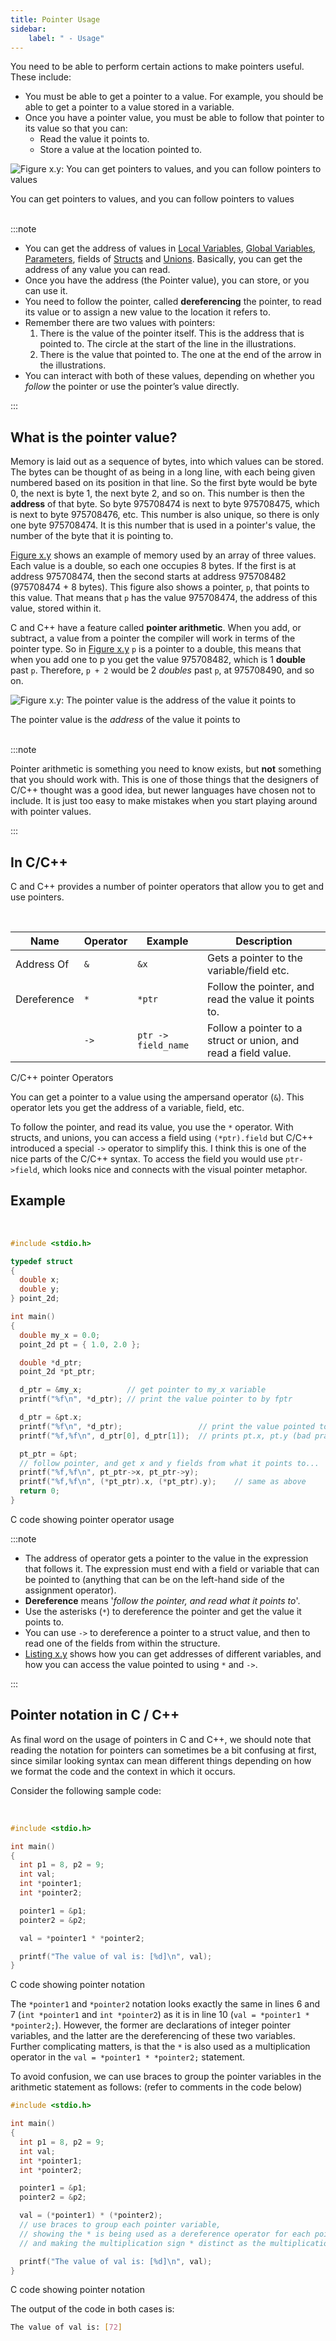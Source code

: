 ```yaml
---
title: Pointer Usage
sidebar:
    label: " - Usage"
---
```


You need to be able to perform certain actions to make pointers useful. These include:

- You must be able to get a pointer to a value. For example, you should be able to get a pointer to a value stored in a variable.
- Once you have a pointer value, you must be able to follow that pointer to its value so that you can:
  - Read the value it points to.
  - Store a value at the location pointed to.

<a id="FigurePointerUsage"></a>

![Figure x.y: You can get pointers to values, and you can follow pointers to values](./images/pointers-usage.png "You can get pointers to values, and you can follow pointers to values")
<div class="caption">You can get pointers to values, and you can follow pointers to values</div><br/>

:::note

- You can get the address of values in [Local Variables](/book/part-2-organised-code/2-organising-code/1-concepts/03-local-variable), [Global Variables](/book/part-2-organised-code/2-organising-code/1-concepts/06-global-variables), [Parameters](/book/part-2-organised-code/2-organising-code/1-concepts/04-parameter), fields of [Structs](/book/part-2-organised-code/3-structuring-data/1-concepts/03-01-struct) and [Unions](/book/part-2-organised-code/3-structuring-data/1-concepts/03-05-union). Basically, you can get the address of any value you can read.
- Once you have the address (the Pointer value), you can store, or you can use it.
- You need to follow the pointer, called **dereferencing** the pointer, to read its value or to assign a new value to the location it refers to.
- Remember there are two values with pointers:
  1. There is the value of the pointer itself. This is the address that is pointed to. The circle at the start of the line in the illustrations.
  2. There is the value that pointed to. The one at the end of the arrow in the illustrations.
- You can interact with both of these values, depending on whether you *follow* the pointer or use the pointer’s value directly.

:::

## What is the pointer value?

Memory is laid out as a sequence of bytes, into which values can be stored. The bytes can be thought of as being in a long line, with each being given numbered based on its position in that line. So the first byte would be byte 0, the next is byte 1, the next byte 2, and so on. This number is then the **address** of that byte. So byte 975708474 is next to byte 975708475, which is next to byte 975708476, etc. This number is also unique, so there is only one byte 975708474. It is this number that is used in a pointer's value, the number of the byte that it is pointing to.

[Figure x.y](#FigurePointerValue) shows an example of memory used by an array of three values. Each value is a double, so each one occupies 8 bytes. If the first is at address 975708474, then the second starts at address 975708482 (975708474 + 8 bytes). This figure also shows a pointer, `p`, that points to this value. That means that `p` has the value 975708474, the address of this value, stored within it.

C and C++ have a feature called **pointer arithmetic**. When you add, or subtract, a value from a pointer the compiler will work in terms of the pointer type. So in [Figure x.y](#FigurePointerValue) `p` is a pointer to a double, this means that when you add one to p you get the value 975708482, which is 1 **double** past `p`. Therefore, `p + 2` would be 2 *doubles* past `p`, at 975708490, and so on.

<a id="FigurePointerValue"></a>

![Figure x.y: The pointer value is the address of the value it points to](./images/pointer-as-an-address-value.png "The pointer value is the address of the value it points to")
<div class="caption">The pointer value is the <em>address</em> of the value it points to</div><br/>

:::note

Pointer arithmetic is something you need to know exists, but **not** something that you should work with. This is one of those things that the designers of C/C++ thought was a good idea, but newer languages have chosen not to include. It is just too easy to make mistakes when you start playing around with pointer values.

:::

## In C/C++

C and C++ provides a number of pointer operators that allow you to get and use pointers.

<br/>
<a id="TableCpointerOperators"></a>


  | Name | Operator | Example        | Description |
  ------ | -------- | -------------- | ----------- |
  | Address Of  | `&` | `&x` | Gets a pointer to the variable/field etc. |
  | Dereference | `*` | `*ptr` | Follow the pointer, and read the value it points to.| 
  |             | `->` | `ptr -> field_name` | Follow a pointer to a struct or union, and read a field value. | 

<div class="caption">C/C++ pointer Operators</div>

You can get a pointer to a value using the ampersand operator (`&`). This operator lets you get the address of a variable, field, etc.

To follow the pointer, and read its value, you use the `*` operator. With structs, and unions, you can access a field using `(*ptr).field` but C/C++ introduced a special `->` operator to simplify this. I think this is one of the nice parts of the C/C++ syntax. To access the field you would use `ptr->field`, which looks nice and connects with the visual pointer metaphor.

## Example

<br/>
<a id="ListingCcodePointerOperatorUsage"></a>

```c
#include <stdio.h>

typedef struct 
{
  double x;
  double y;
} point_2d;

int main()
{
  double my_x = 0.0;
  point_2d pt = { 1.0, 2.0 };

  double *d_ptr;
  point_2d *pt_ptr;

  d_ptr = &my_x;          // get pointer to my_x variable
  printf("%f\n", *d_ptr); // print the value pointer to by fptr

  d_ptr = &pt.x;
  printf("%f\n", *d_ptr);                 // print the value pointed to by fptr
  printf("%f,%f\n", d_ptr[0], d_ptr[1]);  // prints pt.x, pt.y (bad practice)

  pt_ptr = &pt;
  // follow pointer, and get x and y fields from what it points to...
  printf("%f,%f\n", pt_ptr->x, pt_ptr->y);
  printf("%f,%f\n", (*pt_ptr).x, (*pt_ptr).y);    // same as above
  return 0;
}

```

<div class="caption">C code showing pointer operator usage</div>

:::note

- The address of operator gets a pointer to the value in the expression that follows it. The expression must end with a field or variable that can be pointed to (anything that can be on the left-hand side of the assignment operator).
- **Dereference** means '*follow the pointer, and read what it points to*'.
- Use the asterisks (`*`) to dereference the pointer and get the value it points to.
- You can use `->` to dereference a pointer to a struct value, and then to read one of the fields from within the structure.
- [Listing x.y](#ListingCcodePointerOperatorUsage) shows how you can get addresses of different variables, and how you can access the value pointed to using `*` and `->`.

:::

## Pointer notation in C / C++

As final word on the usage of pointers in C and C++, we should note that reading the notation for pointers can sometimes be a bit confusing at first, since similar looking syntax can mean different things depending on how we format the code and the context in which it occurs.

Consider the following sample code:

<br/>
<a id="ListingPointerNotation"></a>

```c
#include <stdio.h>

int main()
{
  int p1 = 8, p2 = 9;
  int val;
  int *pointer1;
  int *pointer2;

  pointer1 = &p1;
  pointer2 = &p2;

  val = *pointer1 * *pointer2;

  printf("The value of val is: [%d]\n", val);
}
```

<div class="caption">C code showing pointer notation</div>

The ``*pointer1`` and ``*pointer2`` notation looks exactly the same in lines 6 and 7 (``int *pointer1`` and ``int *pointer2``) as it is in line 10 (``val = *pointer1 * *pointer2;``). However, the former are declarations of integer pointer variables, and the latter are the dereferencing of these two variables. Further complicating matters, is that the ``*`` is also used as a multiplication operator in the ``val = *pointer1 * *pointer2;`` statement.

To avoid confusion, we can use braces to group the pointer variables in the arithmetic statement as follows: (refer to comments in the code below)

```c
#include <stdio.h>

int main()
{
  int p1 = 8, p2 = 9;
  int val;
  int *pointer1;
  int *pointer2;

  pointer1 = &p1;
  pointer2 = &p2;

  val = (*pointer1) * (*pointer2); 
  // use braces to group each pointer variable,
  // showing the * is being used as a dereference operator for each pointer, 
  // and making the multiplication sign * distinct as the multiplication operator

  printf("The value of val is: [%d]\n", val);
}
```

<div class="caption">C code showing pointer notation</div>

The output of the code in both cases is:

```bash
The value of val is: [72]
```
